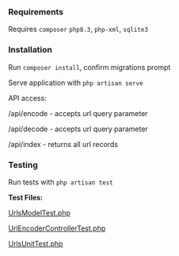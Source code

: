 ### Requirements
Requires `composer` `php8.3`, `php-xml`, `sqlite3`


### Installation
Run `composer install`, confirm migrations prompt

Serve application with `php artisan serve`

API access:

/api/encode - accepts url query parameter

/api/decode - accepts url query parameter

/api/index - returns all url records

### Testing
Run tests with `php artisan test`

**Test Files:** 

[UrlsModelTest.php](tests/Feature/UrlsModelTest.php)

[UrlEncoderControllerTest.php](tests/Feature/UrlEncoderControllerTest.php)

[UrlsUnitTest.php](tests/Unit/UrlsUnitTest.php)
